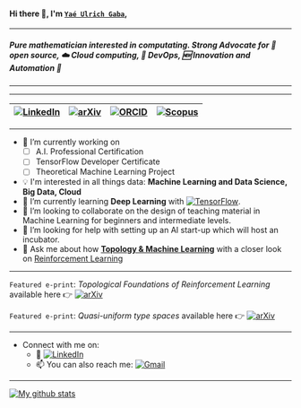 #### Hi there 👋, I'm [`Yaé Ulrich Gaba`](https://orcid.org/0000-0001-8128-9704),

-----------------------------------------------------------------------------------------
##### Pure mathematician interested in **computating**. Strong Advocate for 📜 open source, :cloud: Cloud computing, 🚀 DevOps, :new: Innovation and Automation :robot:
-----------------------------------------------------------------------------------------

-----------------------------------------------------------------------------------------

| [![LinkedIn](https://img.shields.io/badge/linkedin-%230077B5.svg?style=for-the-badge&logo=linkedin&logoColor=white)](https://www.linkedin.com/in/gabayae)| [![arXiv](https://a11ybadges.com/badge?logo=arxiv)](https://arxiv.org/a/gaba_y_1.html)  | [![ORCID](https://a11ybadges.com/badge?logo=orcid)](https://orcid.org/0000-0001-8128-9704) | [![Scopus](https://a11ybadges.com/badge?logo=scopus)](https://www.scopus.com/authid/detail.uri?authorId=56242613600) |
| :---------------- | :------: | ----: |:------: |

-----------------------------------------------------------------------------------------


<!--
**gabayae/gabayae** is a ✨ _special_ ✨ repository because its `README.md` (this file) appears on your GitHub profile.

Here are some ideas to get you started:
- 😄 Pronouns: ...
- ⚡ Fun fact: ...
-->

- 🔭 I’m currently working on
    - [ ] A.I. Professional Certification
    - [ ] TensorFlow Developer Certificate
    - [ ] Theoretical Machine Learning Project

- :bulb: I'm interested in all things data: **Machine Learning and Data Science, Big Data, Cloud**
- 🌱 I’m currently learning **Deep Learning** with  [![TensorFlow](https://a11ybadges.com/badge?logo=tensorflow)](https://www.tensorflow.org/certificate).
- 👯 I’m looking to collaborate on the design of teaching material in Machine Learning for beginners and intermediate levels.
- 🤔 I’m looking for help with setting up an AI start-up which will host an incubator.
- 💬 Ask me about how [**Topology & Machine Learning**](https://en.wikipedia.org/wiki/Topological_data_analysis) with a closer look on [Reinforcement Learning](https://en.wikipedia.org/wiki/Reinforcement_learning) 


-----------------------------------------------------------------------------------------
`Featured e-print`:  *Topological Foundations of Reinforcement Learning*  available here :point_right: [![arXiv](https://img.shields.io/badge/arXiv-2410.03706-b31b1b.svg)](https://arxiv.org/abs/2410.03706#)
  

`Featured e-print`:  *Quasi-uniform type spaces* available here :point_right: [![arXiv](https://img.shields.io/badge/arXiv-1903.06582-b31b1b.svg)](https://arxiv.org/abs/1903.06582)
  

-----------------------------------------------------------------------------------------

  
- Connect with me on:
  - :office: [![LinkedIn](https://img.shields.io/badge/linkedin-%230077B5.svg?style=for-the-badge&logo=linkedin&logoColor=white)](https://www.linkedin.com/in/gabayae)
  - 📫 You can also reach me: [![Gmail](https://a11ybadges.com/badge?logo=gmail)](<yaeulrich.gaba@gmail.com>)

-----------------------------------------------------------------------------------------


[![My github stats](https://github-readme-stats.vercel.app/api?username=gabayae&count_private=true&show_icons=true&theme=radical&hide_rank=false)](https://github.com/anuraghazra/github-readme-stats)



